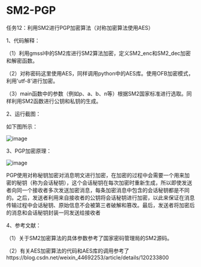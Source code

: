 # SM2-PGP
任务12：利用SM2进行PGP加密算法（对称加密算法使用AES）

1、代码解释：

（1）利用gmssl中的SM2库进行SM2算法加密，定义SM2_enc和SM2_dec加密和解密函数。

（2）对称密码这里使用AES，同样调用python中的AES库。使用OFB加密模式，利用'utf-8'进行加密。

（3）main函数中的参数（例如p、a、b、n等）根据SM2国家标准进行选取。同样利用SM2函数进行公钥和私钥的生成。

2、运行截图：

如下图所示：

![image](https://user-images.githubusercontent.com/108848022/180717448-19b45813-f9b9-486e-acc8-2ff50ae61cbd.png)

3、PGP加密原理：

![image](https://user-images.githubusercontent.com/108848022/180717816-640c02bf-1809-4e62-b622-41de566492e7.png)

PGP使用对称秘钥加密对消息明文进行加密，在加密的过程中会需要一个用来加密的秘钥（称为会话秘钥），这个会话秘钥在每次加密时重新生成，所以即使发送者向同一个接收者多次发送加密消息，每条加密消息中包含的会话秘钥都是不同的。之后，发送者利用来自接收者的公钥将会话秘钥进行加密，以此来保证在消息传输过程中会话秘钥、原始信息不会被第三者破解和篡改。最后，发送者将加密后的消息和会话秘钥封装一同发送给接收者

4、参考文献：

（1）关于SM2加密算法的具体参数参考了国家密码管理局的SM2源码。

（2）有关AES加密算法的代码和AES库的调用参考了https://blog.csdn.net/weixin_44692253/article/details/120233800
